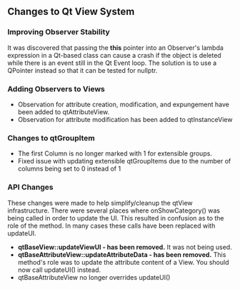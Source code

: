 ## Changes to Qt View System

### Improving Observer Stability
It was discovered that passing the **this** pointer into an Observer's lambda expression in a Qt-based class can cause a crash if the object is deleted while there is an event still in the Qt Event loop.  The solution is to use a QPointer instead so that it can be tested for nullptr.

### Adding Observers to Views
* Observation for attribute creation, modification, and expungement have been added to qtAttributeView.
* Observation for attribute modification has been added to qtInstanceView

### Changes to qtGroupItem
* The first Column is no longer marked with 1 for extensible groups.
* Fixed issue with updating extensible qtGroupItems due to the number of columns being set to 0 instead of 1

### API Changes
These changes were made to help simplify/cleanup the qtView infrastructure.  There were several places where onShowCategory() was being called in order to update the UI.  This resulted in confusion as to the role of the method.  In many cases these calls have been replaced with updateUI.

* **qtBaseView::updateViewUI - has been removed.** It was not being used.
* **qtBaseAttributeView::updateAttributeData - has been removed.** This method's role was to update the attribute content of a View.  You should now call updateUI() instead.
* qtBaseAttributeView no longer overrides updateUI()
